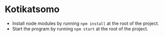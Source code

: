 # Kotikatsomo
- Install node modules by running `npm install` at the root of the project.
- Start the program by running `npm start` at the root of the project.
